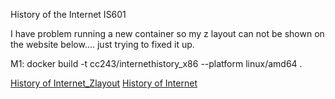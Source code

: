 History of the Internet IS601

I have problem running a new container so my z layout can not be shown on the website below.... just trying to fixed it up.

M1: docker build -t cc243/internethistory_x86 --platform linux/amd64 .

[History of Internet_Zlayout](http://20.85.195.77/Z%20Layout.html)
[History of Internet](http://cc243x86.eastus.azurecontainer.io)
